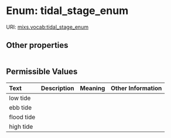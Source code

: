 
# Enum: tidal_stage_enum




URI: [mixs.vocab:tidal_stage_enum](https://w3id.org/mixs/vocab/tidal_stage_enum)


## Other properties

|  |  |  |
| --- | --- | --- |

## Permissible Values

| Text | Description | Meaning | Other Information |
| :--- | :---: | :---: | ---: |
| low tide |  |  |  |
| ebb tide |  |  |  |
| flood tide |  |  |  |
| high tide |  |  |  |

